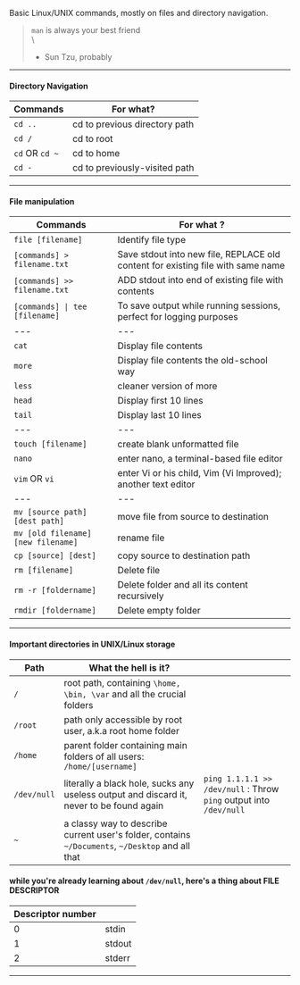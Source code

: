 Basic Linux/UNIX commands, mostly on files and directory navigation. 

>`man` is always your best friend\
> \
>	- Sun Tzu, probably


---
#### Directory Navigation

| Commands | For what? | 
| --- | --- | 
| `cd ..` | cd to previous directory path | 
| `cd /` | cd to root | 
| `cd` OR `cd ~` | cd to home | 
| `cd -` | cd to previously-visited path | 

---
#### File manipulation

| Commands | For what ? |
| --- | --- | 
| `file [filename]` | Identify file type |
| `[commands] > filename.txt ` | Save stdout into new file, REPLACE old content for existing file with same name |
| `[commands] >> filename.txt` | ADD stdout into end of existing file with contents |
| `[commands] \| tee [filename]` | To save output while running sessions, perfect for logging purposes |
| --- | --- |
| `cat` | Display file contents |
| `more` | Display file contents the old-school way|
| `less` | cleaner version of more|
| `head` | Display first 10 lines|
| `tail` | Display last 10 lines |
| --- | --- | --- |
| `touch [filename]` | create blank unformatted file |  
| `nano` | enter nano, a terminal-based file editor |
| `vim` OR `vi` | enter Vi or his child, Vim (Vi Improved); another text editor |
| --- | --- | --- |
| `mv [source path] [dest path]` | move file from source to destination |
| `mv [old filename] [new filename] ` | rename file |
| `cp [source] [dest]` | copy source to destination path |
| `rm [filename]` | Delete file |
| `rm -r [foldername]` | Delete folder and all its content recursively|
| `rmdir [foldername]` | Delete empty folder

---
#### Important directories in UNIX/Linux storage

| Path | What the hell is it? | |
| --- | --- | --- |
| `/` | root path, containing `\home, \bin, \var` and all the crucial folders |
| `/root` | path only accessible by root user, a.k.a root home folder |
| `/home` | parent folder containing main folders of all users: `/home/[username]` |
| `/dev/null` | literally a black hole, sucks any useless output and discard it, never to be found again | `ping 1.1.1.1 >> /dev/null` : Throw `ping` output into `/dev/null`|
| `~` | a classy way to describe current user's folder, contains `~/Documents`, `~/Desktop` and all that |

#### while you're already learning about `/dev/null`, here's a thing about FILE DESCRIPTOR

| Descriptor number |  |
| --- | --- |
| 0 | stdin |
| 1 | stdout | 
| 2 | stderr |


---

